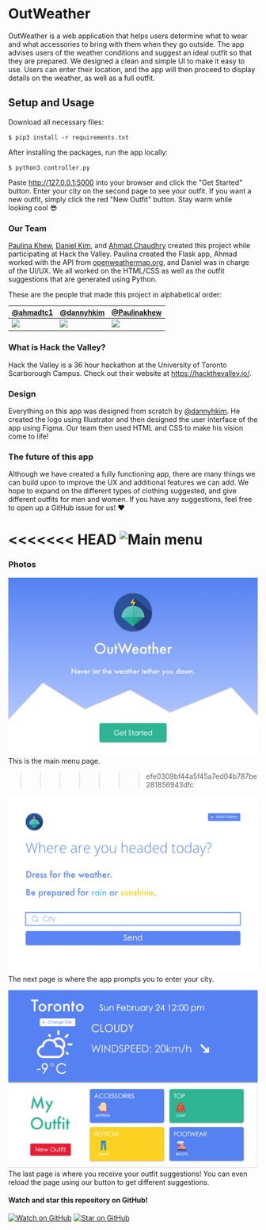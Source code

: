 # OutWeather
OutWeather is a web application that helps users determine what to wear and what accessories to bring with them when they go outside. The app advises users of the weather conditions and suggest an ideal outfit so that they are prepared. We designed a clean and simple UI to make it easy to use. Users can enter their location, and the app will then proceed to display details on the weather, as well as a full outfit.

## Setup and Usage
Download all necessary files:
```ShellSession
$ pip3 install -r requirements.txt
```

After installing the packages, run the app locally:
```ShellSession
$ python3 controller.py
``` 
Paste http://127.0.0.1:5000 into your browser and click the "Get Started" button. Enter your city on the second page to see your outfit. If you want a new outfit, simply click the red "New Outfit" button. 
Stay warm while looking cool 😎

### Our Team
[Paulina Khew](https://github.com/Paulinakhew), [Daniel Kim](https://github.com/dannyhkim), and [Ahmad Chaudhry](https://github.com/ahmadtc1) created this project while participating at Hack the Valley. Paulina created the Flask app, Ahmad worked with the API from [openweathermap.org](https://openweathermap.org/api), and Daniel was in charge of the UI/UX. We all worked on the HTML/CSS as well as the outfit suggestions that are generated using Python. 

These are the people that made this project in alphabetical order:

| [@ahmadtc1][ahmadtc1-user] | [@dannyhkim][dannyhkim-user] | [@Paulinakhew][Paulinakhew-user]
|---|---|---|
| [![][ahmadtc1-img]][ahmadtc1-user] | [![][dannyhkim-img]][dannyhkim-user] | [![][Paulinakhew-img]][Paulinakhew-user]

[ahmadtc1-img]: https://avatars1.githubusercontent.com/u/13172651?s=460&v=4
[dannyhkim-img]: https://avatars2.githubusercontent.com/u/43249425?s=460&v=4
[Paulinakhew-img]: https://avatars2.githubusercontent.com/u/40904028?s=460&v=4
[ahmadtc1-user]: https://github.com/ahmadtc1
[dannyhkim-user]: https://github.com/dannyhkim
[Paulinakhew-user]: https://github.com/Paulinakhew


### What is Hack the Valley?
Hack the Valley is a 36 hour hackathon at the University of Toronto Scarborough Campus. Check out their website at https://hackthevalley.io/. 

### Design
Everything on this app was designed from scratch by [@dannyhkim](https://github.com/dannyhkim). He created the logo using Illustrator and then designed the user interface of the app using Figma. Our team then used HTML and CSS to make his vision come to life! 

### The future of this app
Although we have created a fully functioning app, there are many things we can build upon to improve the UX and additional features we can add. We hope to expand on the different types of clothing suggested, and give different outfits for men and women. If you have any suggestions, feel free to open up a GitHub issue for us! :heart:

<<<<<<< HEAD
![Main menu](static/images/menu.png?raw=true "Main menu")
=======
### Photos
![Main menu](static/images/mainmenu.png?raw=true "Main menu")
This is the main menu page. 
>>>>>>> efe0309bf44a5f45a7ed04b787be281856943dfc

![Enter city page](static/images/weather.png?raw=true "Enter city page")
The next page is where the app prompts you to enter your city. 

![Outfit suggestions](static/images/outfits.png?raw=true "Outfit suggestions")
The last page is where you receive your outfit suggestions! You can even reload the page using our button to get different suggestions. 

#### Watch and star this repository on GitHub!

[![Watch on GitHub](https://img.shields.io/github/watchers/Paulinakhew/outweather.svg?style=social)](https://github.com/Paulinakhew/outweather/watchers)
[![Star on GitHub](https://img.shields.io/github/stars/Paulinakhew/outweather.svg?style=social)](https://github.com/Paulinakhew/outweather/stargazers)

